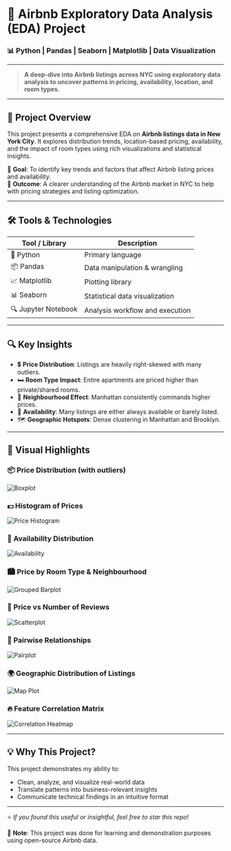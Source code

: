 # 🏡 Airbnb Exploratory Data Analysis (EDA) Project  
### 📊 Python | Pandas | Seaborn | Matplotlib | Data Visualization

---

> **A deep-dive into Airbnb listings across NYC using exploratory data analysis to uncover patterns in pricing, availability, location, and room types.**

---

## 📁 Project Overview

This project presents a comprehensive EDA on **Airbnb listings data in New York City**. It explores distribution trends, location-based pricing, availability, and the impact of room types using rich visualizations and statistical insights.

📌 **Goal**: To identify key trends and factors that affect Airbnb listing prices and availability.  
🧠 **Outcome**: A clearer understanding of the Airbnb market in NYC to help with pricing strategies and listing optimization.

---

## 🛠️ Tools & Technologies

| Tool / Library     | Description                             |
|--------------------|-----------------------------------------|
| 🐍 Python           | Primary language                        |
| 📦 Pandas           | Data manipulation & wrangling           |
| 📈 Matplotlib       | Plotting library                        |
| 📊 Seaborn          | Statistical data visualization          |
| 🔍 Jupyter Notebook | Analysis workflow and execution         |

---

## 🔍 Key Insights

- 💲 **Price Distribution**: Listings are heavily right-skewed with many outliers.
- 🛏️ **Room Type Impact**: Entire apartments are priced higher than private/shared rooms.
- 🌆 **Neighbourhood Effect**: Manhattan consistently commands higher prices.
- 📅 **Availability**: Many listings are either always available or barely listed.
- 🗺️ **Geographic Hotspots**: Dense clustering in Manhattan and Brooklyn.

---

## 📸 Visual Highlights

### 📦 Price Distribution (with outliers)
![Boxplot](./1.png)

### 💵 Histogram of Prices
![Price Histogram](./2.png)

### 📆 Availability Distribution
![Availability](./3.png)

### 🏙️ Price by Room Type & Neighbourhood
![Grouped Barplot](./4.png)

### 🔁 Price vs Number of Reviews
![Scatterplot](./5.png)

### 🧠 Pairwise Relationships
![Pairplot](./6.png)

### 🌍 Geographic Distribution of Listings
![Map Plot](./7.png)

### 🔥 Feature Correlation Matrix
![Correlation Heatmap](./8.png)

---

## 💡 Why This Project?

This project demonstrates my ability to:
- Clean, analyze, and visualize real-world data
- Translate patterns into business-relevant insights
- Communicate technical findings in an intuitive format

---

⭐ *If you found this useful or insightful, feel free to star this repo!*

📌 **Note**: This project was done for learning and demonstration purposes using open-source Airbnb data.
